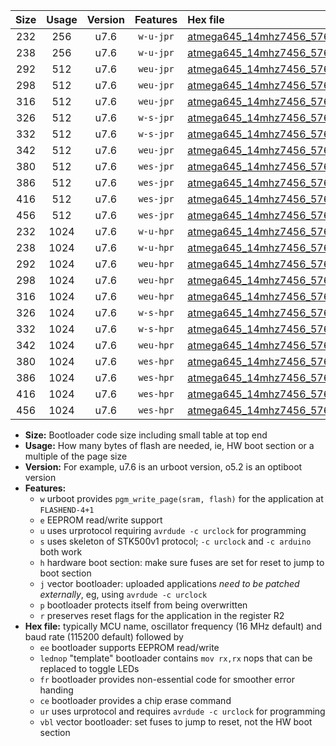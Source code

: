 |Size|Usage|Version|Features|Hex file|
|:-:|:-:|:-:|:-:|:--|
|232|256|u7.6|`w-u-jpr`|[atmega645_14mhz7456_57600bps_ur_vbl.hex](https://raw.githubusercontent.com/stefanrueger/urboot/main/bootloaders/atmega645/fcpu_14mhz7456/57600_bps/atmega645_14mhz7456_57600bps_ur_vbl.hex)|
|238|256|u7.6|`w-u-jpr`|[atmega645_14mhz7456_57600bps_lednop_ur_vbl.hex](https://raw.githubusercontent.com/stefanrueger/urboot/main/bootloaders/atmega645/fcpu_14mhz7456/57600_bps/atmega645_14mhz7456_57600bps_lednop_ur_vbl.hex)|
|292|512|u7.6|`weu-jpr`|[atmega645_14mhz7456_57600bps_ee_ur_vbl.hex](https://raw.githubusercontent.com/stefanrueger/urboot/main/bootloaders/atmega645/fcpu_14mhz7456/57600_bps/atmega645_14mhz7456_57600bps_ee_ur_vbl.hex)|
|298|512|u7.6|`weu-jpr`|[atmega645_14mhz7456_57600bps_ee_lednop_ur_vbl.hex](https://raw.githubusercontent.com/stefanrueger/urboot/main/bootloaders/atmega645/fcpu_14mhz7456/57600_bps/atmega645_14mhz7456_57600bps_ee_lednop_ur_vbl.hex)|
|316|512|u7.6|`weu-jpr`|[atmega645_14mhz7456_57600bps_ee_lednop_fr_ur_vbl.hex](https://raw.githubusercontent.com/stefanrueger/urboot/main/bootloaders/atmega645/fcpu_14mhz7456/57600_bps/atmega645_14mhz7456_57600bps_ee_lednop_fr_ur_vbl.hex)|
|326|512|u7.6|`w-s-jpr`|[atmega645_14mhz7456_57600bps_vbl.hex](https://raw.githubusercontent.com/stefanrueger/urboot/main/bootloaders/atmega645/fcpu_14mhz7456/57600_bps/atmega645_14mhz7456_57600bps_vbl.hex)|
|332|512|u7.6|`w-s-jpr`|[atmega645_14mhz7456_57600bps_lednop_vbl.hex](https://raw.githubusercontent.com/stefanrueger/urboot/main/bootloaders/atmega645/fcpu_14mhz7456/57600_bps/atmega645_14mhz7456_57600bps_lednop_vbl.hex)|
|342|512|u7.6|`weu-jpr`|[atmega645_14mhz7456_57600bps_ee_lednop_fr_ce_ur_vbl.hex](https://raw.githubusercontent.com/stefanrueger/urboot/main/bootloaders/atmega645/fcpu_14mhz7456/57600_bps/atmega645_14mhz7456_57600bps_ee_lednop_fr_ce_ur_vbl.hex)|
|380|512|u7.6|`wes-jpr`|[atmega645_14mhz7456_57600bps_ee_vbl.hex](https://raw.githubusercontent.com/stefanrueger/urboot/main/bootloaders/atmega645/fcpu_14mhz7456/57600_bps/atmega645_14mhz7456_57600bps_ee_vbl.hex)|
|386|512|u7.6|`wes-jpr`|[atmega645_14mhz7456_57600bps_ee_lednop_vbl.hex](https://raw.githubusercontent.com/stefanrueger/urboot/main/bootloaders/atmega645/fcpu_14mhz7456/57600_bps/atmega645_14mhz7456_57600bps_ee_lednop_vbl.hex)|
|416|512|u7.6|`wes-jpr`|[atmega645_14mhz7456_57600bps_ee_lednop_fr_vbl.hex](https://raw.githubusercontent.com/stefanrueger/urboot/main/bootloaders/atmega645/fcpu_14mhz7456/57600_bps/atmega645_14mhz7456_57600bps_ee_lednop_fr_vbl.hex)|
|456|512|u7.6|`wes-jpr`|[atmega645_14mhz7456_57600bps_ee_lednop_fr_ce_vbl.hex](https://raw.githubusercontent.com/stefanrueger/urboot/main/bootloaders/atmega645/fcpu_14mhz7456/57600_bps/atmega645_14mhz7456_57600bps_ee_lednop_fr_ce_vbl.hex)|
|232|1024|u7.6|`w-u-hpr`|[atmega645_14mhz7456_57600bps_ur.hex](https://raw.githubusercontent.com/stefanrueger/urboot/main/bootloaders/atmega645/fcpu_14mhz7456/57600_bps/atmega645_14mhz7456_57600bps_ur.hex)|
|238|1024|u7.6|`w-u-hpr`|[atmega645_14mhz7456_57600bps_lednop_ur.hex](https://raw.githubusercontent.com/stefanrueger/urboot/main/bootloaders/atmega645/fcpu_14mhz7456/57600_bps/atmega645_14mhz7456_57600bps_lednop_ur.hex)|
|292|1024|u7.6|`weu-hpr`|[atmega645_14mhz7456_57600bps_ee_ur.hex](https://raw.githubusercontent.com/stefanrueger/urboot/main/bootloaders/atmega645/fcpu_14mhz7456/57600_bps/atmega645_14mhz7456_57600bps_ee_ur.hex)|
|298|1024|u7.6|`weu-hpr`|[atmega645_14mhz7456_57600bps_ee_lednop_ur.hex](https://raw.githubusercontent.com/stefanrueger/urboot/main/bootloaders/atmega645/fcpu_14mhz7456/57600_bps/atmega645_14mhz7456_57600bps_ee_lednop_ur.hex)|
|316|1024|u7.6|`weu-hpr`|[atmega645_14mhz7456_57600bps_ee_lednop_fr_ur.hex](https://raw.githubusercontent.com/stefanrueger/urboot/main/bootloaders/atmega645/fcpu_14mhz7456/57600_bps/atmega645_14mhz7456_57600bps_ee_lednop_fr_ur.hex)|
|326|1024|u7.6|`w-s-hpr`|[atmega645_14mhz7456_57600bps.hex](https://raw.githubusercontent.com/stefanrueger/urboot/main/bootloaders/atmega645/fcpu_14mhz7456/57600_bps/atmega645_14mhz7456_57600bps.hex)|
|332|1024|u7.6|`w-s-hpr`|[atmega645_14mhz7456_57600bps_lednop.hex](https://raw.githubusercontent.com/stefanrueger/urboot/main/bootloaders/atmega645/fcpu_14mhz7456/57600_bps/atmega645_14mhz7456_57600bps_lednop.hex)|
|342|1024|u7.6|`weu-hpr`|[atmega645_14mhz7456_57600bps_ee_lednop_fr_ce_ur.hex](https://raw.githubusercontent.com/stefanrueger/urboot/main/bootloaders/atmega645/fcpu_14mhz7456/57600_bps/atmega645_14mhz7456_57600bps_ee_lednop_fr_ce_ur.hex)|
|380|1024|u7.6|`wes-hpr`|[atmega645_14mhz7456_57600bps_ee.hex](https://raw.githubusercontent.com/stefanrueger/urboot/main/bootloaders/atmega645/fcpu_14mhz7456/57600_bps/atmega645_14mhz7456_57600bps_ee.hex)|
|386|1024|u7.6|`wes-hpr`|[atmega645_14mhz7456_57600bps_ee_lednop.hex](https://raw.githubusercontent.com/stefanrueger/urboot/main/bootloaders/atmega645/fcpu_14mhz7456/57600_bps/atmega645_14mhz7456_57600bps_ee_lednop.hex)|
|416|1024|u7.6|`wes-hpr`|[atmega645_14mhz7456_57600bps_ee_lednop_fr.hex](https://raw.githubusercontent.com/stefanrueger/urboot/main/bootloaders/atmega645/fcpu_14mhz7456/57600_bps/atmega645_14mhz7456_57600bps_ee_lednop_fr.hex)|
|456|1024|u7.6|`wes-hpr`|[atmega645_14mhz7456_57600bps_ee_lednop_fr_ce.hex](https://raw.githubusercontent.com/stefanrueger/urboot/main/bootloaders/atmega645/fcpu_14mhz7456/57600_bps/atmega645_14mhz7456_57600bps_ee_lednop_fr_ce.hex)|

- **Size:** Bootloader code size including small table at top end
- **Usage:** How many bytes of flash are needed, ie, HW boot section or a multiple of the page size
- **Version:** For example, u7.6 is an urboot version, o5.2 is an optiboot version
- **Features:**
  + `w` urboot provides `pgm_write_page(sram, flash)` for the application at `FLASHEND-4+1`
  + `e` EEPROM read/write support
  + `u` uses urprotocol requiring `avrdude -c urclock` for programming
  + `s` uses skeleton of STK500v1 protocol; `-c urclock` and `-c arduino` both work
  + `h` hardware boot section: make sure fuses are set for reset to jump to boot section
  + `j` vector bootloader: uploaded applications *need to be patched externally*, eg, using `avrdude -c urclock`
  + `p` bootloader protects itself from being overwritten
  + `r` preserves reset flags for the application in the register R2
- **Hex file:** typically MCU name, oscillator frequency (16 MHz default) and baud rate (115200 default) followed by
  + `ee` bootloader supports EEPROM read/write
  + `lednop` "template" bootloader contains `mov rx,rx` nops that can be replaced to toggle LEDs
  + `fr` bootloader provides non-essential code for smoother error handing
  + `ce` bootloader provides a chip erase command
  + `ur` uses urprotocol and requires `avrdude -c urclock` for programming
  + `vbl` vector bootloader: set fuses to jump to reset, not the HW boot section
